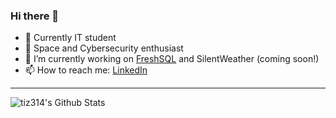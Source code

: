 ### Hi there 👋

- 🌱 Currently IT student
- 🚀 Space and Cybersecurity enthusiast
- 🔭 I’m currently working on <a href='https://freshsql.tiz314.it/'>FreshSQL</a> and SilentWeather (coming soon!)
- 📫 How to reach me: <a href="https://www.linkedin.com/in/tiziano-radicchi/">LinkedIn</a>

----

<p>
  <img align="center" src="https://github-readme-stats.vercel.app/api?username=tiz314&hide=stars&count_private=true&show_icons=true&theme=material-palenight" alt="tiz314's Github Stats">
</p>

<!--
**tiz314/tiz314** is a ✨ _special_ ✨ repository because its `README.md` (this file) appears on your GitHub profile.

Here are some ideas to get you started:

- 🔭 I’m currently working on ...
- 🌱 I’m currently learning ...
- 👯 I’m looking to collaborate on ...
- 🤔 I’m looking for help with ...
- 💬 Ask me about ...
- 📫 How to reach me: ...
- 😄 Pronouns: ...
- ⚡ Fun fact: ...
-->
